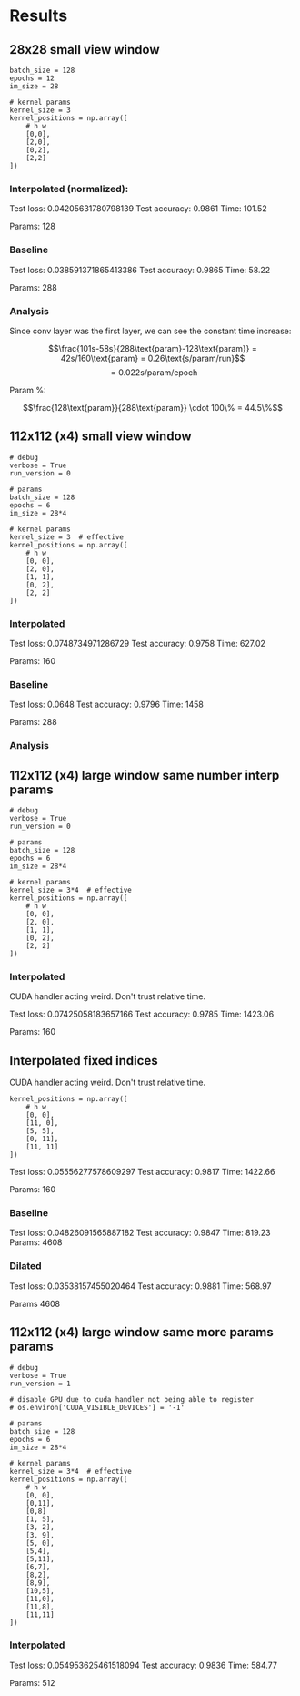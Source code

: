 # Results

## 28x28 small view window
```
batch_size = 128
epochs = 12
im_size = 28

# kernel params
kernel_size = 3
kernel_positions = np.array([
    # h w 
    [0,0],
    [2,0],
    [0,2],
    [2,2]
])
```

### Interpolated (normalized):
Test loss: 0.04205631780798139
Test accuracy: 0.9861
Time: 101.52

Params: 128

### Baseline
Test loss: 0.038591371865413386
Test accuracy: 0.9865
Time: 58.22

Params: 288


### Analysis
Since conv layer was the first layer, we can see the constant time increase:

$$\frac{101s-58s}{288\text{param}-128\text{param}} = 42s/160\text{param} = 0.26\text{s/param/run}$$
$$=0.022 \text{s/param/epoch}$$

Param %:

$$\frac{128\text{param}}{288\text{param}} \cdot 100\% = 44.5\%$$




## 112x112 (x4) small view window 
```
# debug
verbose = True
run_version = 0

# params
batch_size = 128
epochs = 6
im_size = 28*4

# kernel params
kernel_size = 3  # effective
kernel_positions = np.array([
    # h w
    [0, 0],
    [2, 0],
    [1, 1],
    [0, 2],
    [2, 2]
])
```

### Interpolated
Test loss: 0.0748734971286729
Test accuracy: 0.9758
Time: 627.02

Params: 160

### Baseline
Test loss: 0.0648
Test accuracy:  0.9796
Time: 1458

Params: 288

### Analysis



## 112x112 (x4) large window same number interp params
```
# debug
verbose = True
run_version = 0

# params
batch_size = 128
epochs = 6
im_size = 28*4

# kernel params
kernel_size = 3*4  # effective
kernel_positions = np.array([
    # h w
    [0, 0],
    [2, 0],
    [1, 1],
    [0, 2],
    [2, 2]
])
```
### Interpolated
CUDA handler acting weird. Don't trust relative time. 

Test loss: 0.07425058183657166
Test accuracy: 0.9785
Time: 1423.06

Params: 160


## Interpolated fixed indices
CUDA handler acting weird. Don't trust relative time. 
```
kernel_positions = np.array([
    # h w
    [0, 0],
    [11, 0],
    [5, 5],
    [0, 11],
    [11, 11]
])
```
Test loss: 0.05556277578609297
Test accuracy: 0.9817
Time: 1422.66

Params: 160


### Baseline
Test loss: 0.04826091565887182
Test accuracy: 0.9847
Time: 819.23
Params: 4608

### Dilated

Test loss: 0.03538157455020464
Test accuracy: 0.9881
Time: 568.97

Params 4608



## 112x112 (x4) large window same more params params
```
# debug
verbose = True
run_version = 1

# disable GPU due to cuda handler not being able to register
# os.environ['CUDA_VISIBLE_DEVICES'] = '-1'

# params
batch_size = 128
epochs = 6
im_size = 28*4

# kernel params
kernel_size = 3*4  # effective
kernel_positions = np.array([
    # h w
    [0, 0],
    [0,11],
    [0,8]
    [1, 5],
    [3, 2],
    [3, 9],
    [5, 0],
    [5,4],
    [5,11],
    [6,7],
    [8,2],
    [8,9],
    [10,5],
    [11,0],
    [11,8],
    [11,11]
])
```


### Interpolated
Test loss: 0.054953625461518094
Test accuracy: 0.9836
Time: 584.77

Params: 512